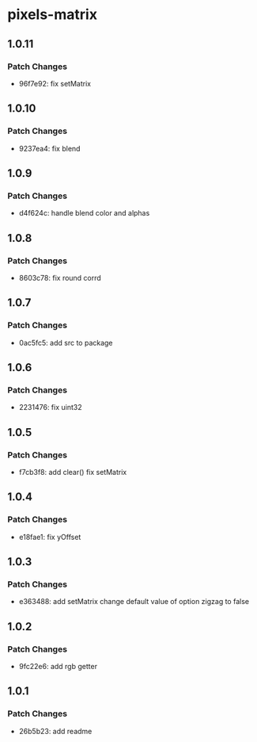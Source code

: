 # pixels-matrix

## 1.0.11

### Patch Changes

- 96f7e92: fix setMatrix

## 1.0.10

### Patch Changes

- 9237ea4: fix blend

## 1.0.9

### Patch Changes

- d4f624c: handle blend color and alphas

## 1.0.8

### Patch Changes

- 8603c78: fix round corrd

## 1.0.7

### Patch Changes

- 0ac5fc5: add src to package

## 1.0.6

### Patch Changes

- 2231476: fix uint32

## 1.0.5

### Patch Changes

- f7cb3f8: add clear()
  fix setMatrix

## 1.0.4

### Patch Changes

- e18fae1: fix yOffset

## 1.0.3

### Patch Changes

- e363488: add setMatrix
  change default value of option zigzag to false

## 1.0.2

### Patch Changes

- 9fc22e6: add rgb getter

## 1.0.1

### Patch Changes

- 26b5b23: add readme
